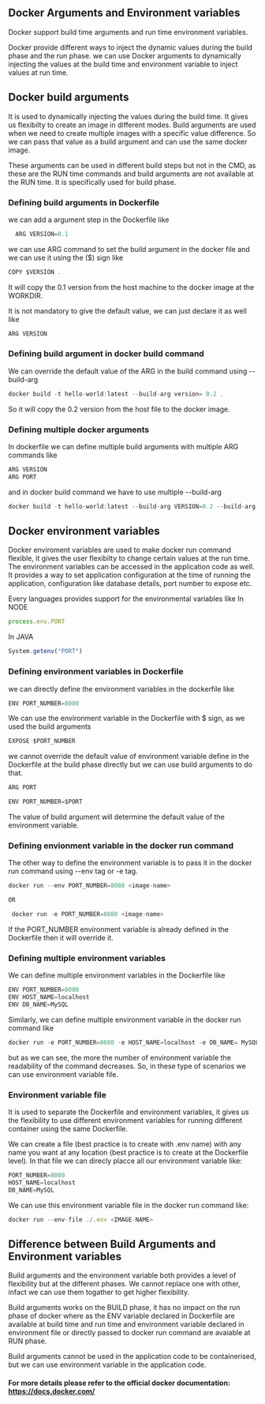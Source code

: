 ## Docker Arguments and Environment variables

Docker support build time arguments and run time environment variables.

Docker provide different ways to inject the dynamic values during the build phase and the run phase. we can use Docker arguments to dynamically injecting the values 
at the build time and environment variable to inject values at run time.


## Docker build arguments

It is used to dynamically injecting the values during the build time. It gives us flexibilty to create an image in different modes. 
Build arguments are used when we need to create multiple images with a specific value difference. So we can pass that value as a build argument and can use the same docker
image.


These arguments can be used in different build steps but not in the CMD, as these are the RUN time commands and build arguments are not available at the RUN time. It is
specifically used for build phase.



### Defining build arguments in Dockerfile
we can add a argument step in the Dockerfile like

```js
  ARG VERSION=0.1
```

we can use ARG command to set the build argument in the docker file and we can use it using  the ($) sign like

```js
COPY $VERSION .
```
It will copy the 0.1 version from the host machine to the docker image at the WORKDIR. 

It is not mandatory to give the default value, we can just declare it as well like

```js
ARG VERSION
```


### Defining build argument in docker build command
We can override the default value of the ARG in the build command using --build-arg

```js
docker build -t hello-world:latest --build-arg version= 0.2 .
```

So it will copy the 0.2 version from the host file to the docker image.



### Defining multiple docker arguments

In dockerfile we can define multiple build arguments with multiple ARG commands like

```js
ARG VERSION
ARG PORT
```
and in docker build command we have to use multiple --build-arg

```js
docker build -t hello-world:latest --build-arg VERSION=0.2 --build-arg PORT=80 .
```



## Docker environment variables

Docker enviroment variables are used to make docker run command flexible, it gives the user flexibilty to change certain values at the run time. The environment variables can
be accessed in the application code as well. It provides a way to set application configuration at the time of running the application, configuration like database details,
port number to expose etc.

Every languages provides support for the environmental variables like 
In NODE

```js
process.env.PORT
```

In JAVA

```js
System.getenv("PORT")
```

### Defining environment variables in Dockerfile

we can directly define the environment variables in the dockerfile like 

```js
ENV PORT_NUMBER=8080
```

We can use the environment variable in the Dockerfile with $ sign, as we used the build arguments

```js
EXPOSE $PORT_NUMBER
```

we cannot override the default value of environment variable define in the Dockerfile at the build phase directly but we can use build arguments to do that. 

```js
ARG PORT

ENV PORT_NUMBER=$PORT
```

The value of build argument will determine the default value of the environment variable.


### Defining envionment variable in the docker run command

The other way to define the environment variable is to pass it in the docker run command using --env tag or -e tag.
 ```js
 docker run --env PORT_NUMBER=8080 <image-name>
 
 OR
 
  docker run -e PORT_NUMBER=8080 <image-name>
 ```
 
 If the PORT_NUMBER environment variable is already defined in the Dockerfile then it will override it.
 
 
 ### Defining multiple environment variables
 We can define multiple environment variables in the Dockerfile like
 
 ```js
 ENV PORT_NUMBER=8080
 ENV HOST_NAME=localhost
 ENV DB_NAME=MySQL
 ```
 
 Similarly, we can define multiple environment variable in the docker run command like
 
 ```js
 docker run -e PORT_NUMBER=8080 -e HOST_NAME=localhost -e DB_NAME= MySQL <image-name>
 ```
 
 but as we can see, the more the number of environment variable the readability of the command decreases. So, in these type of scenarios we can use environment variable file.
 
 ### Environment variable file
 
 It is used to separate the Dockerfile and environment variables, it gives us the flexibility to use different environment variables for running different container using the same Dockerfile.
 
We can create a file (best practice is to create with .env name) with any name you want at any location (best practice is to create at the Dockerfile level). In that file
we can direcly placce all our environment variable like:

```js
PORT_NUMBER=8080
HOST_NAME=localhost
DB_NAME=MySQL

```

We can use this environment variable file in the docker run command like:

```js
docker run --env-file ./.env <IMAGE-NAME>
```

## Difference between Build Arguments and Environment variables

Build arguments and the environment variable both provides a level of flexibility but at the different phases. We cannot replace one with other, infact we can use them togather
to get higher flexibility.

Build arguments works on the BUILD phase, it has no impact on the run phase of docker where as the ENV variable declared in Dockerfile are available at build time and run time
and environment variable declared in environment file or directly passed to docker run command are avaiable at RUN phase.

Build arguments cannot be used in the application code to be containerised, but we can use environment variable in the application code.


#### For more details please refer to the official docker documentation: https://docs.docker.com/
